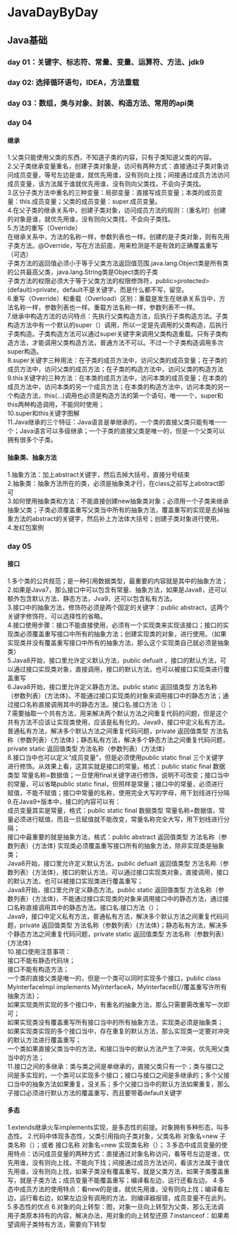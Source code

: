 # JavaDayByDay
## Java基础
### day 01：关键字、标志符、常量、变量、运算符、方法、jdk9
### day 02: 选择循环语句，IDEA，方法重载
### day 03：数组，类与对象、封装、构造方法、常用的api类
### day 04
#### 继承
1.父类只能使用父类的东西，不知道子类的内容，只有子类知道父类的内容。<br>
2.父子类继承变量重名，创建子类对象是，访问有两种方式：直接通过子类对象访问成员变量，等号左边是谁，就优先用谁，没有则向上找；间接通过成员方法访问成员变量，该方法属于谁就优先用谁，没有则向父类找，不会向子类找。<br>
3.区分子类方法中重名的三种变量：局部变量：直接写成员变量；本类的成员变量：this.成员变量；父类的成员变量：super.成员变量。<br>
4.在父子类的继承关系中，创建子类对象，访问成员方法的规则：（重名时）创建的对象是谁，就优先用谁，没有则向父类找，不会向子类找。<br>
5.方法的重写（Override）<br>
在继承关系中，方法的名称一样，参数列表也一样。创建的是子类对象，则有先用子类方法。@Override，写在方法前面，用来检测是不是有效的正确覆盖重写（可选）<br>
子类方法的返回值必须小于等于父类方法返回值范围.java.lang.Object类是所有类的公共最高父类，java.lang.String类是Object类的子类<br>
子类方法的权限必须大于等于父类方法的权限修饰符，public>protected>(default)>private，default不是关键字，而是什么都不写，留空。<br>
6.重写（Override）和重载（Overload）区别：重载是发生在继承关系当中，方法名称一样，参数列表也一样。重载方法名称一样，参数列表不一样。<br>
7.继承中构造方法的访问特点：先执行父类构造方法，后执行子类构造方法。子类构造方法中有一个默认的super（）调用，所以一定是先调用的父类构造，后执行子类构造。子类构造方法可以通过super关键字来调用父类构造重载。只有子类构造方法，才能调用父类构造方法，普通方法不可以。不过一个子类构造调用多次super构造。<br>
8.super关键字三种用法：在子类的成员方法中，访问父类的成员变量；在子类的成员方法中，访问父类的成员方法；在子类的构造方法中，访问父类的构造方法<br>
9.this关键字的三种方法：在本类的成员方法中，访问本类的成员变量；在本类的成员方法中，访问本类的另一个成员方法；在本类的构造方法中，访问本类的另一个构造方法，this(...)调用也必须是构造方法的第一个语句，唯一一个，super和this两种构造调用，不能同时使用；<br>
10.super和this关键字图解<br>
11.Java继承的三个特征：Java语言是单继承的，一个类的直接父类只能有唯一一个；Java语言可以多级继承；一个子类的直接父类是唯一的，但是一个父类可以拥有很多个子类。<br>
#### 抽象类、抽象方法<br>
1.抽象方法：加上abstract关键字，然后去掉大括号，直接分号结束<br>
2.抽象类：抽象方法所在的类，必须是抽象类才行，在class之前写上abstract即可<br>
3.如何使用抽象类和方法：不能直接创建new抽象类对象；必须用一个子类来继承抽象父类；子类必须覆盖重写父类当中所有的抽象方法，覆盖重写的实现是去掉抽象方法的abstract的关键字，然后补上方法体大括号；创建子类对象进行使用。<br>
4.发红包案例<br>

### day 05
#### 接口
1.多个类的公共规范；是一种引用数据类型，最重要的内容就是其中的抽象方法；<br>
2.如果是Java7，那么接口中可以包含有常量、抽象方法，如果是Java8，还可以额外包含默认方法、静态方法，Jva9，还可以包含私有方法。<br>
3.接口中的抽象方法，修饰符必须是两个固定的关键字：public abstract，这两个关键字修饰符，可以选择性的省略。<br>
4.接口使用步骤：接口不能直接使用，必须有一个实现类来实现该接口；接口的实现类必须覆盖重写接口中所有的抽象方法；创建实现类的对象，进行使用。（如果实现类并没有覆盖重写接口中所有的抽象方法，那么这个实现类自己就必须是抽象类）<br>
5.Java8开始，接口里允许定义默认方法，public defualt ，接口的默认方法，可以通过接口实现类对象，直接调用，接口的默认方法，也可以被接口实现类进行覆盖重写<br>
6.Java8开始，接口里允许定义静态方法。public static 返回值类型 方法名称（参数列表）{方法体}。不能通过接口实现类的对象来调用接口中的静态方法；通过接口名称直接调用其中的静态方法。接口名.接口方法（）；<br>
7.需要抽取一个共有方法，用来解决两个默认方法之间重复代码的问题，但是这个共有方法不应该让实现类使用，应该是私有化的。Java9，接口中定义私有方法。普通私有方法，解决多个默认方法之间重复代码问题，private 返回值类型 方法名称（参数列表）{方法体}；静态私有方法，解决多个静态方法之间重复代码问题，private static 返回值类型 方法名称（参数列表）{方法体}<br>
8.接口当中也可以定义“成员变量”，但是必须使用public static final 三个关键字进行修饰。从效果上看，这其实就是接口的常量。格式：public static final 数据类型 常量名称=数据值；一旦使用final关键字进行修饰，说明不可改变；接口当中的常量，可以省略public static final，但照样是常量；接口中的常量，必须进行赋值，不能不赋值；接口中常量的名称，使用完全大写的字母，用下划线进行分隔<br>
9.在Java9+版本中，接口的内容可以有：<br>
成员变量其实是常量，格式：public static final 数据类型 常量名称=数据值，常量必须进行赋值，而且一旦赋值就不能改变，常量名称完全大写，用下划线进行分隔；<br>
接口中最重要的就是抽象方法，格式：public abstract 返回值类型 方法名称（参数列表）{方法体} 实现类必须覆盖重写接口所有的抽象方法，除非实现类是抽象类；<br>
Java8开始，接口里允许定义默认方法，public defualt 返回值类型 方法名称（参数列表）{方法体}，接口的默认方法，可以通过接口实现类对象，直接调用，接口的默认方法，也可以被接口实现类进行覆盖重写；<br>
Java8开始，接口里允许定义静态方法。public static 返回值类型 方法名称（参数列表）{方法体}，不能通过接口实现类的对象来调用接口中的静态方法，通过接口名称直接调用其中的静态方法。接口名.接口方法（）；<br>
Java9，接口中定义私有方法，普通私有方法，解决多个默认方法之间重复代码问题，private 返回值类型 方法名称（参数列表）{方法体}；静态私有方法，解决多个静态方法之间重复代码问题，private static 返回值类型 方法名称（参数列表）{方法体}<br>
10.接口使用注意事项：<br>
接口不能有静态代码块；<br>
接口不能有构造方法；<br>
一个类的直接父类是唯一的，但是一个类可以同时实现多个接口，public class MyinterfaceImpl implements MyInterfaceA，MyInterfaceB{//覆盖重写许所有抽象方法}；<br>
如果实现类所实现的多个接口中，有重名的抽象方法，那么只需要需改重写一次即可；<br>
如果实现类没有覆盖重写所有接口当中的所有抽象方法，实现类必须是抽象类；<br>
如果实现类实现的多个接口当中，存在重复的默认方法，那么实现类一定要对冲突的默认方法进行覆盖重写；<br>
一个类如果直接父类当中的方法，和接口当中的默认方法产生了冲突，优先用父类当中的方法；<br>
11.接口之间的多继承：类与类之间是单继承的，直接父类只有一个；类与接口之间是多实现的，一个类可以实现多个接口；接口与接口之间是多继承的；多个父接口当中的抽象方法如果重复，没关系；多个父接口当中的默认方法如果重复，那么子接口必须进行默认方法的覆盖重写，而且要带着default关键字<br>
#### 多态
1.extends继承火车implements实现，是多态性的前提。对象拥有多种形态，叫多态性。
2.代码中体现多态性，父类引用指向子类对象，父类名称 对象名=new 子类名称（）；或者 接口名称 对象名=new 实现类名称（）；
3.多态中成员变量的使用特点：访问成员变量的两种方式：直接通过对象名称访问，看等号左边是谁，优先用谁，没有则向上找，不能向下找；间接通过成员方法访问，看该方法属于谁优先用谁，没有则向上找，如果子类没有覆盖重写，就是父类方法，如果子类覆盖重写，就是子类方法；成员变量不能覆盖重写；编译看左边，运行还看左边。
4.多态中成员方法的使用特点：看new的是谁，就优先用谁，没有则向上找；编译看左边，运行看右边，如果左边没有调用的方法，则编译器报错，成员变量不在此列。
5.多态性的优点
6.对象的向上转型：图，对象一旦向上转型为父类，那么无法调用子类原本持有的内容，解决办法，用对象的向上转型还原
7.instanceof：如果希望调用子类特有方法，需要向下转型
